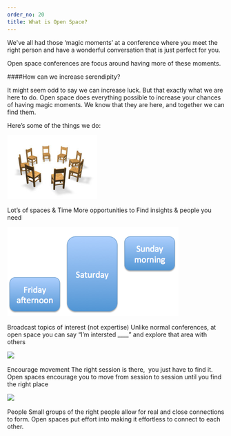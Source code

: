 ```yaml
---
order_no: 20
title: What is Open Space?
---
```




We've all had those ‘magic moments’ at a conference where you meet the right person and have a wonderful  conversation that is just perfect for you.

Open space conferences are focus around having more of these moments.

####How can we increase serendipity?

It might seem odd to say we can increase luck. But that exactly what we are here to do. Open space does everything possible to increase your chances of having magic moments. We know that they are here, and together we can find them.

Here’s some of the things we do:

<div class="one-fourth">
  <img src="/images/circle_of_chairs.png"/>
  <p>Lot’s of spaces & Time
  More opportunities to
  Find insights & people
   you need</p>

</div>
<div class="one-fourth">
  <img src="/images/friday_saturday_sunday.png"/>
  <p>Broadcast topics of interest
  (not expertise)
  Unlike normal conferences,
  at open space you can say
  “I’m intersted ____”
   and explore that area with others</p>
</div>
<div class="one-fourth">

  <img src="http://lh3.googleusercontent.com/-YI2RvckU094/S8LKYflx_gI/AAAAAAAAK5w/aabvHVYGPx4WTbI_9yrEXClN55tXN6OfwCCo/s800/HK_yleis_kes%25C3%25A4%2B%2528411%2529.jpg"/>
  <p>Encourage movement
     The right session is there,  you just have to find it.  Open spaces encourage you to move
      from session to session until you find the right place</p>

</div>

<div class="one-fourth">

  <img src="http://lh3.googleusercontent.com/-YI2RvckU094/S8LKYflx_gI/AAAAAAAAK5w/aabvHVYGPx4WTbI_9yrEXClN55tXN6OfwCCo/s800/HK_yleis_kes%25C3%25A4%2B%2528411%2529.jpg"/>
  <p>People
     Small groups of the right people allow for real and close connections to form. Open spaces put effort into making it effortless to connect to each other.</p>

</div>

